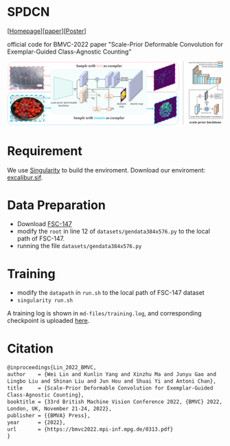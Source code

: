 # SPDCN

[[Homepage](https://bmvc2022.mpi-inf.mpg.de/313/)][[paper](https://bmvc2022.mpi-inf.mpg.de/0313.pdf)][[Poster](https://bmvc2022.mpi-inf.mpg.de/0313_poster.pdf)]

official code for BMVC-2022 paper "Scale-Prior Deformable Convolution for Exemplar-Guided Class-Agnostic Counting"

![pipline](md-files/pipline.png)

# Requirement

We use [Singularity](https://docs.sylabs.io/guides/3.3/user-guide/index.html) to build the enviroment. Download our enviroment: [excalibur.sif](https://portland-my.sharepoint.com/:u:/g/personal/wlin38-c_my_cityu_edu_hk/ESJUgH4yrsxPoZlOEfA9dCYBweBOif4vKVsBgRNqJH6E8Q?e=lWuBJH).

# Data Preparation

- Download [FSC-147](https://github.com/cvlab-stonybrook/LearningToCountEverything)
- modify the `root` in line 12 of `datasets/gendata384x576.py` to the local path of FSC-147.
- running the file `datasets/gendata384x576.py`

# Training

- modify the `datapath` in `run.sh` to the local path of FSC-147 dataset
- `singularity run.sh`

A training log is shown in `md-files/training.log`, and corresponding checkpoint is uploaded [here](https://portland-my.sharepoint.com/:u:/g/personal/wlin38-c_my_cityu_edu_hk/EeooOdsveWJDi5i6BRZOzREB3i_HXWip5jjQmolJU518tA?e=4cHwKl).

# Citation

```
@inproceedings{Lin_2022_BMVC,
author    = {Wei Lin and Kunlin Yang and Xinzhu Ma and Junyu Gao and Lingbo Liu and Shinan Liu and Jun Hou and Shuai Yi and Antoni Chan},
title     = {Scale-Prior Deformable Convolution for Exemplar-Guided Class-Agnostic Counting},
booktitle = {33rd British Machine Vision Conference 2022, {BMVC} 2022, London, UK, November 21-24, 2022},
publisher = {{BMVA} Press},
year      = {2022},
url       = {https://bmvc2022.mpi-inf.mpg.de/0313.pdf}
}
```


